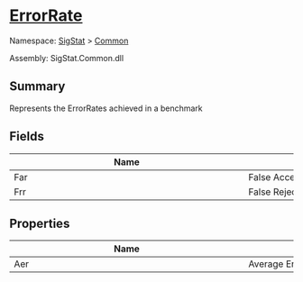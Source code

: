 # [ErrorRate](./ErrorRate.md)

Namespace: [SigStat]() > [Common](./README.md)

Assembly: SigStat.Common.dll

## Summary
Represents the ErrorRates achieved in a benchmark

## Fields

| Name | Summary | 
| --- | --- | 
| Far<div style="width: 400px">| False Acceptance Rate<div style="width: 400px">| <br>
| Frr<div style="width: 400px">| False Rejection Rate<div style="width: 400px">| <br>


## Properties

| Name | Summary | 
| --- | --- | 
| Aer<div style="width: 400px">| Average Error Rate (calculated from Far and Frr)<div style="width: 400px">| <br>


